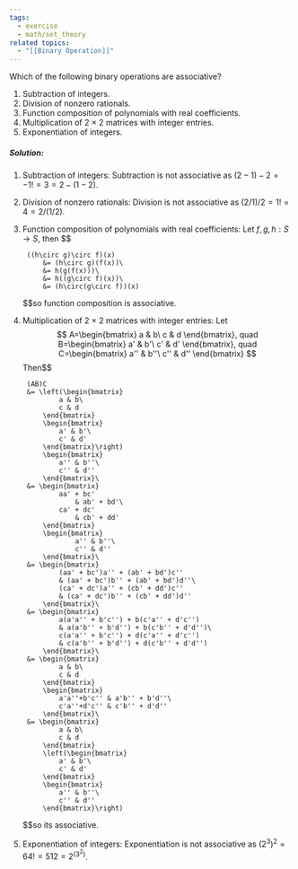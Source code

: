 ```yaml
---
tags:
  - exercise
  - math/set_theory
related topics:
  - "[[Binary Operation]]"
---
```

Which of the following binary operations are associative?
1. Subtraction of integers.
2. Division of nonzero rationals.
3. Function composition of polynomials with real coefficients.
4. Multiplication of 2 × 2 matrices with integer entries.
5. Exponentiation of integers.
##### Solution:
1. Subtraction of integers:
	Subtraction is not associative as $(2-1)-2=-1 != 3= 2-(1-2)$.
2. Division of nonzero rationals:
	Division is not associative as $(2/1)/2 = 1  != 4= 2/(1/2)$.
3. Function composition of polynomials with real coefficients:
	Let $f,g,h:S\to S$, then $$
	
		((h\circ g)\circ f)(x)
			&= (h\circ g)(f(x))\
			&= h(g(f(x)))\
			&= h((g\circ f)(x))\
			&= (h\circ(g\circ f))(x)
	
	$$so function composition is associative.
4. Multiplication of 2 × 2 matrices with integer entries:
	Let$$
		A=\begin{bmatrix}
				a & b\
				c & d
			\end{bmatrix}, quad
		B=\begin{bmatrix}
				a' & b'\
				c' & d'
			\end{bmatrix}, quad
		C=\begin{bmatrix}
				a'' & b''\
				c'' & d''
			\end{bmatrix}
	$$Then$$
	
		(AB)C 
		&= \left(\begin{bmatrix}
				a & b\
				c & d
			\end{bmatrix}
			\begin{bmatrix}
				a' & b'\
				c' & d'
			\end{bmatrix}\right)
			\begin{bmatrix}
				a'' & b''\
				c'' & d''
			\end{bmatrix}\
		&= \begin{bmatrix}
				aa' + bc'
					& ab' + bd'\
				ca' + dc'
					& cb' + dd'
			\end{bmatrix}
			\begin{bmatrix}
					a'' & b''\
					c'' & d''
			\end{bmatrix}\
		&= \begin{bmatrix}
				(aa' + bc')a'' + (ab' + bd')c''
				& (aa' + bc')b'' + (ab' + bd')d''\
				(ca' + dc')a'' + (cb' + dd')c''
				& (ca' + dc')b'' + (cb' + dd')d''
			\end{bmatrix}\
		&= \begin{bmatrix}
				a(a'a'' + b'c'') + b(c'a'' + d'c'')
				& a(a'b'' + b'd'') + b(c'b'' + d'd'')\
				c(a'a'' + b'c'') + d(c'a'' + d'c'')
				& c(a'b'' + b'd'') + d(c'b'' + d'd'')
			\end{bmatrix}\
		&= \begin{bmatrix}
				a & b\
				c & d
			\end{bmatrix}
			\begin{bmatrix}
				a'a''+b'c'' & a'b'' + b'd''\
				c'a''+d'c'' & c'b'' + d'd''
			\end{bmatrix}\
		&= \begin{bmatrix}
				a & b\
				c & d
			\end{bmatrix}
			\left(\begin{bmatrix}
				a' & b'\
				c' & d'
			\end{bmatrix}
			\begin{bmatrix}
				a'' & b''\
				c'' & d''
			\end{bmatrix}\right)
	
	$$so its associative.
5. Exponentiation of integers:
	Exponentiation is not associative as $(2^3)^2=64  != 512 = 2^{(3^2)}$.